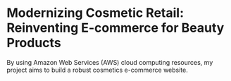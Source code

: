 # Modernizing Cosmetic Retail: Reinventing E-commerce for Beauty Products

By using Amazon Web Services (AWS) cloud computing resources, my project aims to build a robust cosmetics e-commerce website.
